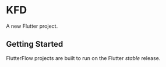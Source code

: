 # KFD 

A new Flutter project.

## Getting Started

FlutterFlow projects are built to run on the Flutter _stable_ release.
